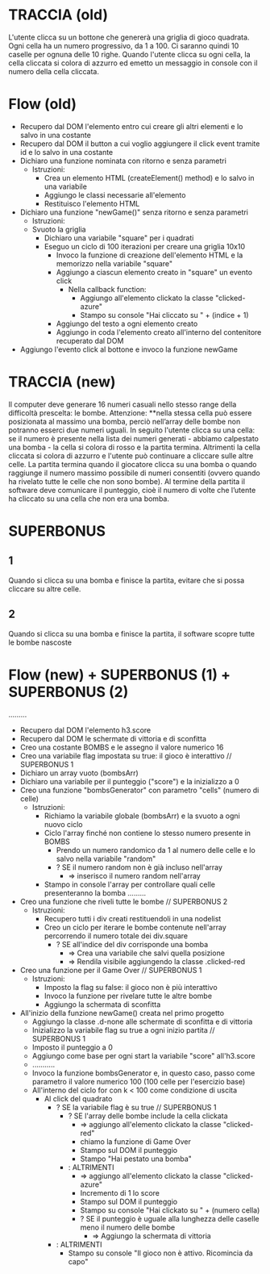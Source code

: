 # TRACCIA (old)
L'utente clicca su un bottone che genererà una griglia di gioco quadrata.
Ogni cella ha un numero progressivo, da 1 a 100.
Ci saranno quindi 10 caselle per ognuna delle 10 righe.
Quando l'utente clicca su ogni cella, la cella cliccata si colora di azzurro ed emetto un messaggio in console con il numero della cella cliccata.

# Flow (old)
- Recupero dal DOM l'elemento entro cui creare gli altri elementi e lo salvo in una costante
- Recupero dal DOM il button a cui voglio aggiungere il click event tramite id e lo salvo in una costante
- Dichiaro una funzione nominata con ritorno e senza parametri
    - Istruzioni:
        - Crea un elemento HTML (createElement() method) e lo salvo in una variabile
        - Aggiungo le classi necessarie all'elemento
        - Restituisco l'elemento HTML
- Dichiaro una funzione "newGame()" senza ritorno e senza parametri
    - Istruzioni:
    - Svuoto la griglia
        - Dichiaro una variabile "square" per i quadrati
        - Eseguo un ciclo di 100 iterazioni per creare una griglia 10x10
            - Invoco la funzione di creazione dell'elemento HTML e la memorizzo nella variabile "square"
            - Aggiungo a ciascun elemento creato in "square" un evento click
                - Nella callback function:
                    - Aggiungo all'elemento clickato la classe "clicked-azure"
                    - Stampo su console "Hai cliccato su " + (indice + 1)
            - Aggiungo del testo a ogni elemento creato
            - Aggiungo in coda l'elemento creato all'interno del contenitore recuperato dal DOM
- Aggiungo l'evento click al bottone e invoco la funzione newGame
        

# TRACCIA (new)
Il computer deve generare 16 numeri casuali nello stesso range della difficoltà prescelta: le bombe. Attenzione: **nella stessa cella può essere posizionata al massimo una bomba, perciò nell’array delle bombe non potranno esserci due numeri uguali.
In seguito l'utente clicca su una cella: se il numero è presente nella lista dei numeri generati - abbiamo calpestato una bomba - la cella si colora di rosso e la partita termina. Altrimenti la cella cliccata si colora di azzurro e l'utente può continuare a cliccare sulle altre celle.
La partita termina quando il giocatore clicca su una bomba o quando raggiunge il numero massimo possibile di numeri consentiti (ovvero quando ha rivelato tutte le celle che non sono bombe).
Al termine della partita il software deve comunicare il punteggio, cioè il numero di volte che l’utente ha cliccato su una cella che non era una bomba.
# SUPERBONUS
## 1
Quando si clicca su una bomba e finisce la partita, evitare che si possa cliccare su altre celle.
## 2
Quando si clicca su una bomba e finisce la partita, il software scopre tutte le bombe nascoste

# Flow (new) + SUPERBONUS (1) + SUPERBONUS (2)
.........
- Recupero dal DOM l'elemento h3.score
- Recupero dal DOM le schermate di vittoria e di sconfitta
- Creo una costante BOMBS e le assegno il valore numerico 16
- Creo una variabile flag impostata su true: il gioco è interattivo // SUPERBONUS 1
- Dichiaro un array vuoto (bombsArr)
- Dichiaro una variabile per il punteggio ("score") e la inizializzo a 0
- Creo una funzione "bombsGenerator" con parametro "cells" (numero di celle)
    - Istruzioni:
        - Richiamo la variabile globale (bombsArr) e la svuoto a ogni nuovo ciclo
        - Ciclo l'array finché non contiene lo stesso numero presente in BOMBS
            - Prendo un numero randomico da 1 al numero delle celle e lo salvo nella variabile "random"
            - ? SE il numero random non è già incluso nell'array
                - => inserisco il numero random nell'array
        - Stampo in console l'array per controllare quali celle presenteranno la bomba
.........
- Creo una funzione che riveli tutte le bombe // SUPERBONUS 2
    - Istruzioni:
        - Recupero tutti i div creati restituendoli in una nodelist
        - Creo un ciclo per iterare le bombe contenute nell'array percorrendo il numero totale dei div.square
            - ? SE all'indice del div corrisponde una bomba
                - => Crea una variabile che salvi quella posizione
                - => Rendila visibile aggiungendo la classe .clicked-red
- Creo una funzione per il Game Over // SUPERBONUS 1
    - Istruzioni:
        - Imposto la flag su false: il gioco non è più interattivo
        - Invoco la funzione per rivelare tutte le altre bombe
        - Aggiungo la schermata di sconfitta
- All'inizio della funzione newGame() creata nel primo progetto
    - Aggiungo la classe .d-none alle schermate di sconfitta e di vittoria
    - Inizializzo la variabile flag su true a ogni inizio partita // SUPERBONUS 1
    - Imposto il punteggio a 0
    - Aggiungo come base per ogni start la variabile "score" all'h3.score
    - ...........
    - Invoco la funzione bombsGenerator e, in questo caso, passo come parametro il valore numerico 100 (100 celle per l'esercizio base)
    - All'interno del ciclo for con k < 100 come condizione di uscita
        - Al click del quadrato
            - ? SE la variabile flag è su true // SUPERBONUS 1
                - ? SE l'array delle bombe include la cella clickata
                    - => aggiungo all'elemento clickato la classe "clicked-red"
                    - chiamo la funzione di Game Over
                    - Stampo sul DOM il punteggio
                    - Stampo "Hai pestato una bomba"
                - : ALTRIMENTI
                    - => aggiungo all'elemento clickato la classe "clicked-azure"
                    - Incremento di 1 lo score
                    - Stampo sul DOM il punteggio
                    - Stampo su console "Hai clickato su " + (numero cella)
                    - ? SE il punteggio è uguale alla lunghezza delle caselle meno il numero delle bombe
                        - => Aggiungo la schermata di vittoria
            - : ALTRIMENTI
                - Stampo su console "Il gioco non è attivo. Ricomincia da capo"